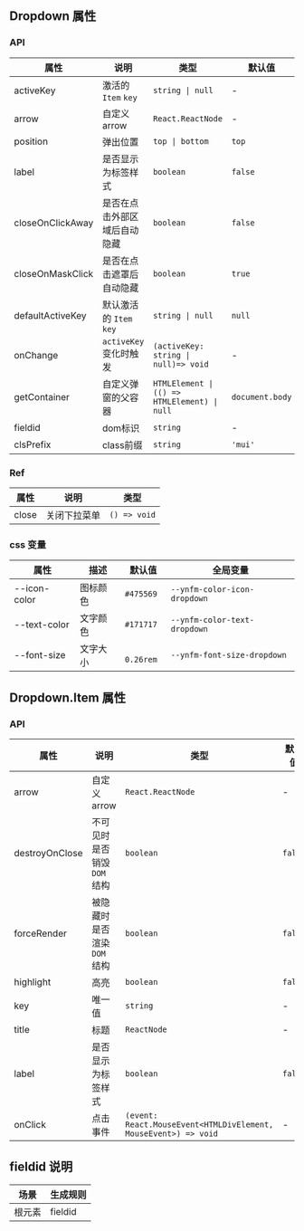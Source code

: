 ## Dropdown 属性

### API
| 属性 | 说明 | 类型 | 默认值 |
| --- | --- | --- | --- |
| activeKey | 激活的 `Item` `key` | `string \| null` | - |
| arrow | 自定义 arrow | `React.ReactNode` | - |
| position | 弹出位置 | `top \| bottom` | `top` | 
| label | 是否显示为标签样式 | `boolean` | `false` |
| closeOnClickAway | 是否在点击外部区域后自动隐藏 | `boolean` | `false` |
| closeOnMaskClick | 是否在点击遮罩后自动隐藏 | `boolean` | `true` |
| defaultActiveKey | 默认激活的 `Item` `key` | `string \| null` | `null` |
| onChange | `activeKey` 变化时触发 | `(activeKey: string \| null)=> void` | - |
| getContainer | 自定义弹窗的父容器 | `HTMLElement \| (() => HTMLElement) \| null` | `document.body` |
| fieldid | dom标识 | `string` | - |
| clsPrefix | class前缀 | `string` | `'mui'` |
### Ref

| 属性  | 说明         | 类型         |
| ----- | ------------ | ------------ |
| close | 关闭下拉菜单 | `() => void` |

### css 变量

| 属性           | 描述   | 默认值            | 全局变量                         |
| ------------------ |------| ----------------- |------------------------------|
| --icon-color       | 图标颜色 | `#475569`           | `--ynfm-color-icon-dropdown` |
| --text-color       | 文字颜色 | `#171717`           | `--ynfm-color-text-dropdown` |
| --font-size       | 文字大小 | ` 0.26rem`           | `--ynfm-font-size-dropdown`  |

## Dropdown.Item 属性
### API
| 属性 | 说明 | 类型 | 默认值 |
| --- | --- | --- | --- |
| arrow | 自定义 arrow | `React.ReactNode` | - |
| destroyOnClose | 不可见时是否销毁 `DOM` 结构 | `boolean` | `false` |
| forceRender | 被隐藏时是否渲染 `DOM` 结构 | `boolean` | `false` |
| highlight | 高亮 | `boolean` | `false` |
| key | 唯一值 | `string` | - |
| title | 标题 | `ReactNode` | - |
| label | 是否显示为标签样式 | `boolean` | `false` |
| onClick | 点击事件 | `(event: React.MouseEvent<HTMLDivElement, MouseEvent>) => void` | - |


## fieldid 说明

| 场景             | 生成规则          |
| --------------- | ---------------- |
| 根元素           | fieldid          |
